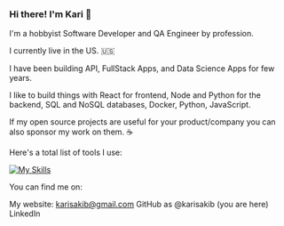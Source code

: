 ### Hi there! I'm Kari 👋

I'm a hobbyist Software Developer and QA Engineer by profession. 

I currently live in the US. 🇺🇸

I have been building API, FullStack Apps, and Data Science Apps for few years.

I like to build things with React for frontend, Node and Python for the backend, SQL and NoSQL databases, Docker, Python, JavaScript.

If my open source projects are useful for your product/company you can also sponsor my work on them. ☕

Here's a total list of tools I use:

[![My Skills](https://skillicons.dev/icons?i=js,html,css,wasm)](https://skillicons.dev)

You can find me on:

My website: karisakib@gmail.com
GitHub as @karisakib (you are here)
LinkedIn
